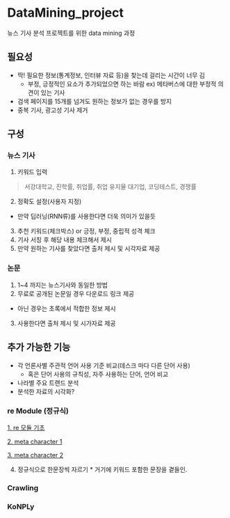 # DataMining_project

뉴스 기사 분석 프로젝트를 위한 data mining 과정

## 필요성

* 딱! 필요한 정보(통계정보, 인터뷰 자료 등)을 찾는데 걸리는 시간이 너무 김
  * 부정, 긍정적인 요소가 추가되었으면 하는 바람
    ex) 메타버스에 대한 부정적 의견이 있는 기사
* 검색 페이지를 15개를 넘겨도 원하는 정보가 없는 경우를 방지
* 중복 기사, 광고성 기사 제거

## 구성
### 뉴스 기사
1. 키워드 입력
  > 서강대학교, 진학률, 취업률, 취업 유지율
  > 대기업, 코딩테스트, 경쟁률
2. 정확도 설정(사용자 지정)
  * 만약 딥러닝(RNN류)를 사용한다면 더욱 의미가 있을듯
3. 추천 키워드(체크박스) or 긍정, 부정, 중립적 성격 체크
4. 기사 서칭 후 해당 내용 체크해서 제시
5. 만약 원하는 기사를 찾았다면 출처 제시 및 시각자료 제공

### 논문
1. 1~4 까지는 뉴스기사와 동일한 방법
2. 무료로 공개된 논문일 경우 다운로드 링크 제공
  * 아닌 경우는 초록에서 적합한 정보 제시
3. 사용한다면 출처 제시 및 시가자료 제공


## 추가 가능한 기능
* 각 언론사별 주관적 언어 사용 기준 비교(데스크 마다 다른 단어 사용)
  * 혹은 단어 사용의 규칙성, 자주 사용하는 단어, 언어 비교
* 나라별 주요 트랜드 분석
* 분석한 자료의 시각화?

### re Module (정규식)

  [1. re 모듈 기초](https://github.com/Cho-Jh98/DataMining_project/blob/master/1.%20DataMining_reModule.md)

  [2. meta character 1](https://github.com/Cho-Jh98/DataMining_project/blob/master/2.%20Datamining_MetaCharacter(1).md)
  
  [3. meta character 2](https://github.com/Cho-Jh98/DataMining_project/blob/master/3.%20Datamining_MetaCharacter(2).md)

  4. 정규식으로 한문장씩 자르기
    * 거기에 키워드 포함한 문장을 곁들인.

### Crawling

### KoNPLy

